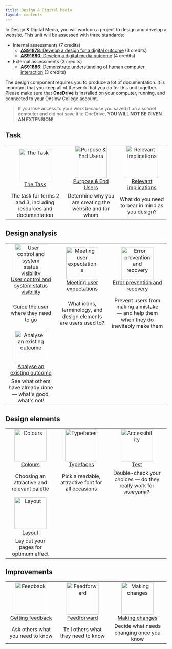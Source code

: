 ```yaml
---
title: Design & Digital Media
layout: contents
---
```


In Design & Digital Media, you will work on a project to design and develop a website. This unit will be assessed with three standards:

* Internal assessments (7 credits)
    * [**AS91878**: Develop a design for a digital outcome](https://www.nzqa.govt.nz/nqfdocs/ncea-resource/achievements/2019/as91878.pdf) (3 credits)
    * [**AS91880**: Develop a digital media outcome](https://www.nzqa.govt.nz/nqfdocs/ncea-resource/achievements/2019/as91880.pdf) (4 credits)
* External assessments (3 credits)
    * [**AS91886**: Demonstrate understanding of human computer interaction](https://www.nzqa.govt.nz/nqfdocs/ncea-resource/achievements/2019/as91886.pdf) (3 credits)

The design component requires you to produce a lot of documentation. It is important that you keep all of the work that you do for this unit together. Please make sure that **OneDrive** is installed on your computer, running, and connected to your Onslow College account.

> If you lose access to your work because you saved it on a school computer and did not save it to OneDrive, **YOU WILL NOT BE GIVEN AN EXTENSION**!

## Task

|  |  |  |
| :-: | :-: | :-: |
| <a href="task"><image src="img/task.svg" title="The Task" width=100><br>The Task | <a href="purpose"><image src="img/purpose.svg" title="Purpose & End Users" width=100><br>Purpose & End Users | <a href="implications"><image src="img/implications.svg" title="Relevant Implications" width=100><br>Relevant implications |
| The task for terms 2 and 3, including resources and documentation | Determine why you are creating the website and for whom | What do you need to bear in mind as you design? |

## Design analysis

|  |  |  |
| :-: | :-: | :-: |
| <a href="visibility"><image src="img/hci_01.svg" title="User control and system status visibility" width=100><br>User control and system status visibility | <a href="expectations"><image src="img/hci_02.svg" title="Meeting user expectations" width=100><br>Meeting user expectations | <a href="errors"><image src="img/hci_03.svg" title="Error prevention and recovery" width=100><br>Error prevention and recovery |
| Guide the user where they need to go | What icons, terminology, and design elements are users used to? | Prevent users from making a mistake — and help them when they do inevitably make them |
| <a href="analysis"><image src="img/analysis.svg" title="Analyse an existing outcome" width=100><br>Analyse an existing outcome |
| See what others have already done — what's good, what's not! | | |

## Design elements

|  |  |  |
| :-: | :-: | :-: |
| <a href="colours"><image src="img/colours.svg" title="Colours" width=100><br>Colours | <a href="typefaces"><image src="img/typefaces.svg" title="Typefaces" width=100><br>Typefaces | <a href="accessibility"><image src="img/accessibility.svg" title="Accessibility" width=100><br>Test |
| Choosing an attractive and relevant palette | Pick a readable, attractive font for all occasions | Double-check your choices — do they really work for *everyone*? |
| <a href="layout"><image src="img/layout.svg" title="Layout" width=100><br>Layout |
| Lay out your pages for optimum effect | | |

## Improvements

|  |  |  |
| :-: | :-: | :-: |
| <a href="feedback"><image src="img/feedback.svg" title="Feedback" width=100><br>Getting feedback | <a href="feedforward"><image src="img/feedforward.svg" title="Feedforward" width=100><br>Feedforward | <a href="changes"><image src="img/changes.svg" title="Making changes" width=100><br>Making changes |
| Ask others what you need to know | Tell others what they need to know | Decide what needs changing once you know |